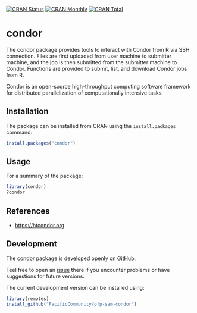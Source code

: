 [![CRAN Status](https://r-pkg.org/badges/version/condor)](https://cran.r-project.org/package=condor)
[![CRAN Monthly](https://cranlogs.r-pkg.org/badges/condor)](https://cran.r-project.org/package=condor)
[![CRAN Total](https://cranlogs.r-pkg.org/badges/grand-total/condor)](https://cran.r-project.org/package=condor)

condor
======

The condor package provides tools to interact with Condor from R via SSH
connection. Files are first uploaded from user machine to submitter machine, and
the job is then submitted from the submitter machine to Condor. Functions are
provided to submit, list, and download Condor jobs from R.

Condor is an open-source high-throughput computing software framework for
distributed parallelization of computationally intensive tasks.

Installation
------------

The package can be installed from CRAN using the `install.packages` command:

```R
install.packages("condor")
```

Usage
-----

For a summary of the package:

```R
library(condor)
?condor
```

References
----------

* https://htcondor.org

Development
-----------

The condor package is developed openly on
[GitHub](https://github.com/PacificCommunity/ofp-sam-condor).

Feel free to open an
[issue](https://github.com/PacificCommunity/ofp-sam-condor/issues) there if you
encounter problems or have suggestions for future versions.

The current development version can be installed using:

```R
library(remotes)
install_github("PacificCommunity/ofp-sam-condor")
```
